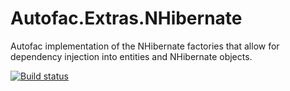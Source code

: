 # Autofac.Extras.NHibernate
Autofac implementation of the NHibernate factories that allow for dependency injection into entities and NHibernate objects.

[![Build status](https://ci.appveyor.com/api/projects/status/vpkf5dlbw5ehfeng?svg=true)](https://ci.appveyor.com/project/Autofac/autofac-extras-nhibernate)